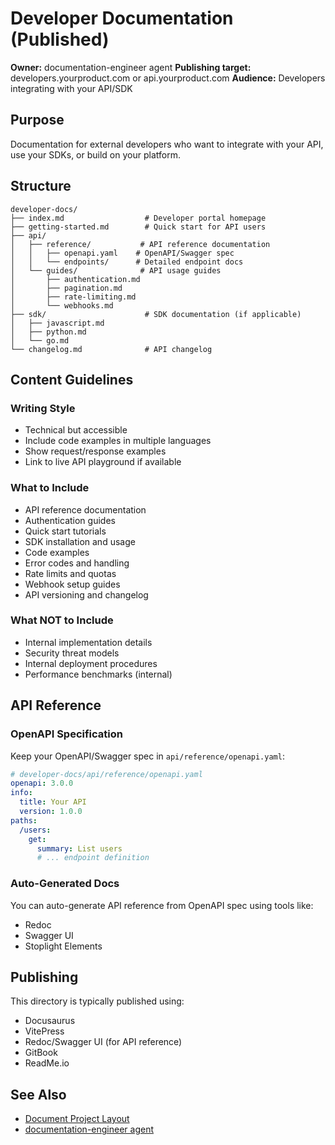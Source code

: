 # Developer Documentation (Published)

**Owner:** documentation-engineer agent
**Publishing target:** developers.yourproduct.com or api.yourproduct.com
**Audience:** Developers integrating with your API/SDK

## Purpose

Documentation for external developers who want to integrate with your API, use your SDKs, or build on your platform.

## Structure

```
developer-docs/
├── index.md                  # Developer portal homepage
├── getting-started.md        # Quick start for API users
├── api/
│   ├── reference/           # API reference documentation
│   │   ├── openapi.yaml    # OpenAPI/Swagger spec
│   │   └── endpoints/      # Detailed endpoint docs
│   └── guides/              # API usage guides
│       ├── authentication.md
│       ├── pagination.md
│       ├── rate-limiting.md
│       └── webhooks.md
├── sdk/                      # SDK documentation (if applicable)
│   ├── javascript.md
│   ├── python.md
│   └── go.md
└── changelog.md              # API changelog
```

## Content Guidelines

### Writing Style
- Technical but accessible
- Include code examples in multiple languages
- Show request/response examples
- Link to live API playground if available

### What to Include
- API reference documentation
- Authentication guides
- Quick start tutorials
- SDK installation and usage
- Code examples
- Error codes and handling
- Rate limits and quotas
- Webhook setup guides
- API versioning and changelog

### What NOT to Include
- Internal implementation details
- Security threat models
- Internal deployment procedures
- Performance benchmarks (internal)

## API Reference

### OpenAPI Specification

Keep your OpenAPI/Swagger spec in `api/reference/openapi.yaml`:

```yaml
# developer-docs/api/reference/openapi.yaml
openapi: 3.0.0
info:
  title: Your API
  version: 1.0.0
paths:
  /users:
    get:
      summary: List users
      # ... endpoint definition
```

### Auto-Generated Docs

You can auto-generate API reference from OpenAPI spec using tools like:
- Redoc
- Swagger UI
- Stoplight Elements

## Publishing

This directory is typically published using:
- Docusaurus
- VitePress
- Redoc/Swagger UI (for API reference)
- GitBook
- ReadMe.io

## See Also

- [Document Project Layout](../../reference-documentation/document-project-layout.md)
- [documentation-engineer agent](../../agents/documentation/documentation-engineer.md)
